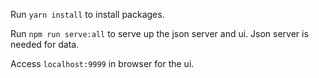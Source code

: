 Run `yarn install` to install packages.

Run `npm run serve:all` to serve up the json server and ui. Json server is needed for data.

Access `localhost:9999` in browser for the ui.